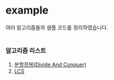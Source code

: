 # example
여러 알고리즘들의 샘플 코드를 정리하였습니다.
<br>
<br>

### 알고리즘 리스트
1. [분할정복(Divide And Conquer)](https://github.com/pnlkc/CodingTest/blob/main/example/%EB%B6%84%ED%95%A0%EC%A0%95%EB%B3%B5.kt)
2. [LCS](https://github.com/pnlkc/CodingTest/blob/main/example/LCS.kt)

